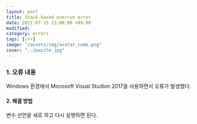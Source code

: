 ```yaml
---
layout: post
title: Stack-based overrun error
date: 2021-07-15 23:00:00 +09:00
modified: 
category: errors
tags: [c++]
image: "/assets/img/avatar_code.png"
cover: "../puzzle.jpg"
---
```


### 1. 오류 내용
Windows 환경에서 Microsoft Visual Studion 2017을 사용하면서 오류가 발생했다.<br>

#### 2. 해결 방법

변수 선언을 새로 하고 다시 실행하면 된다.<br>

